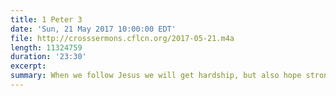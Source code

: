 ```yaml
---
title: 1 Peter 3
date: 'Sun, 21 May 2017 10:00:00 EDT'
file: http://crosssermons.cflcn.org/2017-05-21.m4a
length: 11324759
duration: '23:30'
excerpt:
summary: When we follow Jesus we will get hardship, but also hope strong enough to endure.
---
```

